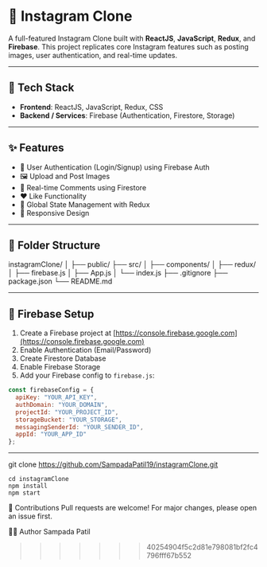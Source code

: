 
# 📸 Instagram Clone

A full-featured Instagram Clone built with **ReactJS**, **JavaScript**, **Redux**, and **Firebase**. This project replicates core Instagram features such as posting images, user authentication, and real-time updates.


---

## 🔧 Tech Stack

- **Frontend**: ReactJS, JavaScript, Redux, CSS
- **Backend / Services**: Firebase (Authentication, Firestore, Storage)

---

## ✨ Features

- 🔐 User Authentication (Login/Signup) using Firebase Auth
- 🖼️ Upload and Post Images
- 💬 Real-time Comments using Firestore
- ❤️ Like Functionality
- 🧠 Global State Management with Redux
- 📱 Responsive Design

---

## 📁 Folder Structure

instagramClone/ │ ├── public/ ├── src/ │ ├── components/ │ ├── redux/ │ ├── firebase.js │ ├── App.js │ └── index.js ├── .gitignore ├── package.json └── README.md

---

## 🔌 Firebase Setup

1. Create a Firebase project at [https://console.firebase.google.com](https://console.firebase.google.com)
2. Enable Authentication (Email/Password)
3. Create Firestore Database
4. Enable Firebase Storage
5. Add your Firebase config to `firebase.js`:

```js
const firebaseConfig = {
  apiKey: "YOUR_API_KEY",
  authDomain: "YOUR_DOMAIN",
  projectId: "YOUR_PROJECT_ID",
  storageBucket: "YOUR_STORAGE",
  messagingSenderId: "YOUR_SENDER_ID",
  appId: "YOUR_APP_ID"
};
```

---

git clone https://github.com/SampadaPatil19/instagramClone.git

```
cd instagramClone
npm install
npm start
```

🤝 Contributions
Pull requests are welcome! For major changes, please open an issue first.

🙋‍♀️ Author
Sampada Patil
>>>>>>> 40254904f5c2d81e798081bf2fc4796fff67b552
